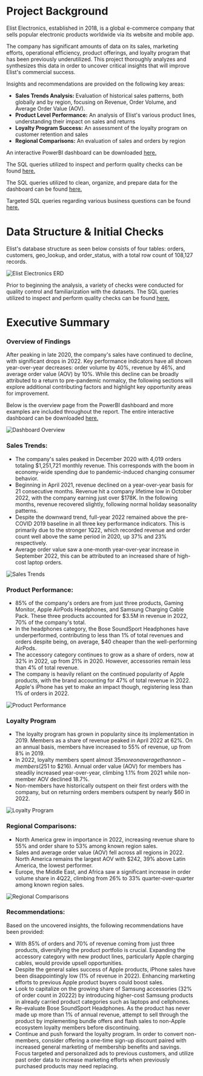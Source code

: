 # Project Background
Elist Electronics, established in 2018, is a global e-commerce company that sells popular electronic products worldwide via its website and mobile app. 

The company has significant amounts of data on its sales, marketing efforts, operational efficiency, product offerings, and loyalty program that has been previously underutilized. This project thoroughly analyzes and synthesizes this data in order to uncover critical insights that will improve Elist's commercial success. 

Insights and recommendations are provided on the following key areas:

- **Sales Trends Analysis:** Evaluation of historical sales patterns, both globally and by region, focusing on Revenue, Order Volume, and Average Order Value (AOV).
- **Product Level Performance:** An analysis of Elist's various product lines, understanding their impact on sales and returns
- **Loyalty Program Success:** An assessment of the loyalty program on customer retention and sales
- **Regional Comparisons:** An evaluation of sales and orders by region



An interactive PowerBI dashboard can be downloaded [here.](https://github.com/nikolasscoolis/Elist-Electronics/raw/main/Elist%20Electronics.pbix)

The SQL queries utilized to inspect and perform quality checks can be found [here.](https://github.com/nikolasscoolis/Elist-Electronics/blob/main/SQL%20Queries/Example%20Initial%20Data%20Checks.sql)

The SQL queries utilized to clean, organize, and prepare data for the dashboard can be found [here.](https://github.com/nikolasscoolis/Elist-Electronics/blob/main/SQL%20Queries/Cleaning%20Data%20for%20Analysis.sql)

Targeted SQL queries regarding various business questions can be found [here.](https://github.com/nikolasscoolis/Elist-Electronics/blob/main/SQL%20Queries/Cleaning%20Data%20for%20Analysis.sql)

# Data Structure & Initial Checks

Elist's database structure as seen below consists of four tables: orders, customers, geo_lookup, and order_status, with a total row count of 108,127 records.

![Elist Electronics ERD](https://github.com/nikolasscoolis/Elist-Electronics/assets/170461739/22274452-edb4-4f0e-aeeb-a558d15fa37b)

Prior to beginning the analysis, a variety of checks were conducted for quality control and familiarization with the datasets. The SQL queries utilized to inspect and perform quality checks can be found [here.](https://github.com/nikolasscoolis/Elist-Electronics/blob/main/SQL%20Queries/Example%20Initial%20Data%20Checks.sql)

# Executive Summary

### Overview of Findings

After peaking in late 2020, the company's sales have continued to decline, with significant drops in 2022. Key performance indicators have all shown year-over-year decreases: order volume by 40%, revenue by 46%, and average order value (AOV) by 10%. While this decline can be broadly attributed to a return to pre-pandemic normalcy, the following sections will explore additional contributing factors and highlight key opportunity areas for improvement.

Below is the overview page from the PowerBI dashboard and more examples are included throughout the report. The entire interactive dashboard can be downloaded [here.](https://github.com/nikolasscoolis/Elist-Electronics/raw/main/Elist%20Electronics.pbix)

![Dashboard Overview](https://github.com/nikolasscoolis/Elist-Electronics/assets/170461739/04908c5c-b09d-497d-8558-f4451bdd9dbe)

### Sales Trends:

* The company's sales peaked in December 2020 with 4,019 orders totaling $1,251,721 monthly revenue. This corresponds with the boom in economy-wide spending due to pandemic-induced changing consumer behavior.
* Beginning in April 2021, revenue declined on a year-over-year basis for 21 consecutive months. Revenue hit a company lifetime low in October 2022, with the company earning just over $178K. In the following months, revenue recovered slightly, following normal holiday seasonality patterns.
* Despite the downward trend, full-year 2022 remained above the pre-COVID 2019 baseline in all three key performance indicators. This is primarily due to the stronger 1Q22, which recorded revenue and order count well above the same period in 2020, up 37% and 23% respectively. 
* Average order value saw a one-month year-over-year increase in September 2022, this can be attributed to an increased share of high-cost laptop orders.

![Sales Trends](https://github.com/nikolasscoolis/Elist-Electronics/assets/170461739/a33f7892-cf65-44f8-ad20-7ba09c799037)

### Product Performance:

* 85% of the company's orders are from just three products, Gaming Monitor, Apple AirPods Headphones, and Samsung Charging Cable Pack. These three products accounted for $3.5M in revenue in 2022, 70% of the company's total.  
* In the headphones category, the Bose SoundSport Headphones have underperformed, contributing to less than 1% of total revenues and orders despite being, on average, $40 cheaper than the well-performing AirPods.
* The accessory category continues to grow as a share of orders, now at 32% in 2022, up from 21% in 2020. However, accessories remain less than 4% of total revenue.
* The company is heavily reliant on the continued popularity of Apple products, with the brand accounting for 47% of total revenue in 2022. Apple's iPhone has yet to make an impact though, registering less than 1% of orders in 2022.

![Product Performance](https://github.com/nikolasscoolis/Elist-Electronics/assets/170461739/abc6f7a4-1158-439e-8cbe-3f42ea47793a)

### Loyalty Program

* The loyalty program has grown in popularity since its implementation in 2019. Members as a share of revenue peaked in April 2022 at 62%. On an annual basis, members have increased to 55% of revenue, up from 8% in 2019.
* In 2022, loyalty members spent almost $35 more on average than non-members ($251 to $216). Annual order value (AOV) for members has steadily increased year-over-year, climbing 1.1% from 2021 while non-member AOV declined 18.7%.
* Non-members have historically outspent on their first orders with the company, but on returning orders members outspent by nearly $60 in 2022.

![Loyalty Program](https://github.com/nikolasscoolis/Elist-Electronics/assets/170461739/7f097430-2df3-4f6a-b091-26064b9af3a5)


### Regional Comparisons:

* North America grew in importance in 2022, increasing revenue share to 55% and order share to 53% among known region sales.
* Sales and average order value (AOV) fell across all regions in 2022. North America remains the largest AOV with $242, 39% above Latin America, the lowest performer.
* Europe, the Middle East, and Africa saw a significant increase in order volume share in 4Q22, climbing from 26% to 33% quarter-over-quarter among known region sales.

![Regional Comparisons](https://github.com/nikolasscoolis/Elist-Electronics/assets/170461739/84f4bf22-3f48-4af4-b392-2b1f18083d20)


### Recommendations:

Based on the uncovered insights, the following recommendations have been provided: 

* With 85% of orders and 70% of revenue coming from just three products, diversifying the product portfolio is crucial. Expanding the accessory category with new product lines, particularly Apple charging cables, would provide upsell opportunities.
* Despite the general sales success of Apple products, iPhone sales have been disappointingly low (1% of revenue in 2022). Enhancing marketing efforts to previous Apple product buyers could boost sales.
* Look to capitalize on the growing share of Samsung accessories (32% of order count in 20222) by introducing higher-cost Samsung products in already carried product categories such as laptops and cellphones.
* Re-evaluate Bose SoundSport Headphones. As the product has never made up more than 1% of annual revenue, attempt to sell through the product by implementing bundle offers and flash sales to non-Apple ecosystem loyalty members before discontinuing.
* Continue and push forward the loyalty program. In order to convert non-members, consider offering a one-time sign-up discount paired with increased general marketing of membership benefits and savings. Focus targeted and personalized ads to previous customers, and utilize past order data to increase marketing efforts when previously purchased products may need replacing. 

